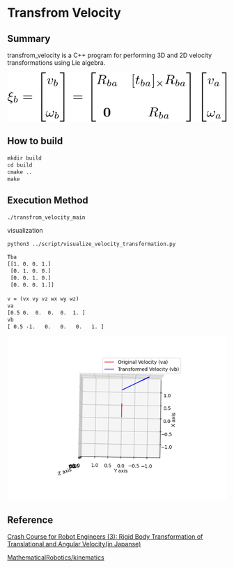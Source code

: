 # Transfrom Velocity

## Summary
transfrom_velocity is a C++ program for performing 3D and 2D velocity transformations using Lie algebra.

![Sample0](imgs/image0.png)


## How to build

~~~
mkdir build
cd build
cmake ..
make
~~~

## Execution Method

~~~
./transfrom_velocity_main
~~~

visualization

~~~
python3 ../script/visualize_velocity_transformation.py
~~~

~~~
Tba
[[1. 0. 0. 1.]
 [0. 1. 0. 0.]
 [0. 0. 1. 0.]
 [0. 0. 0. 1.]]

v = (vx vy vz wx wy wz)
va
[0.5 0.  0.  0.  0.  1. ]
vb
[ 0.5 -1.   0.   0.   0.   1. ]
~~~

![Sample1](imgs/image.png)

## Reference

[Crash Course for Robot Engineers (3): Rigid Body Transformation of Translational and Angular Velocity(in Japanse)](https://qiita.com/scomup/items/304277af1dbcd7e12cc8)

[MathematicalRobotics/kinematics](https://github.com/scomup/MathematicalRobotics/tree/main/kinematics)
